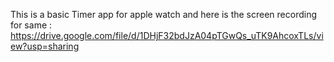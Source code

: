 This is a basic Timer app for apple watch  and 
here is the screen recording for same : https://drive.google.com/file/d/1DHjF32bdJzA04pTGwQs_uTK9AhcoxTLs/view?usp=sharing

